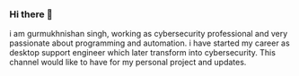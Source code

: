### Hi there 👋
i am gurmukhnishan singh, working as cybersecurity professional and very passionate about programming and automation. i have started my career as desktop support engineer which later transform into cybersecurity. This channel would like to have for my personal project and updates.
